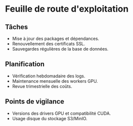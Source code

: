 # Feuille de route d'exploitation

## Tâches
- Mise à jour des packages et dépendances.
- Renouvellement des certificats SSL.
- Sauvegardes régulières de la base de données.

## Planification
- Vérification hebdomadaire des logs.
- Maintenance mensuelle des workers GPU.
- Revue trimestrielle des coûts.

## Points de vigilance
- Versions des drivers GPU et compatibilité CUDA.
- Usage disque du stockage S3/MinIO.

